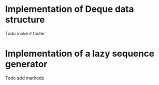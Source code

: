 # Implementation of Deque data structure
Todo make it faster

# Implementation of a lazy sequence generator
Todo add methods
